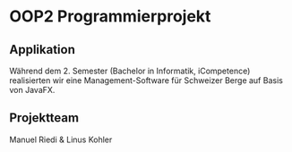 # OOP2 Programmierprojekt

## Applikation
Während dem 2. Semester (Bachelor in Informatik, iCompetence) realisierten wir eine Management-Software für Schweizer Berge auf Basis von JavaFX. 

## Projektteam
Manuel Riedi & Linus Kohler

